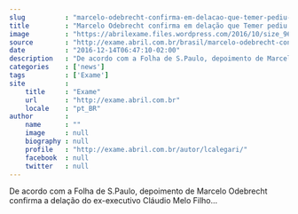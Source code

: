 ```yaml
---
slug          : "marcelo-odebrecht-confirma-em-delacao-que-temer-pediu-rs-10-mi"
title         : "Marcelo Odebrecht confirma em delação que Temer pediu R$ 10 mi"
image         : "https://abrilexame.files.wordpress.com/2016/10/size_960_16_9_303965634_1-515.jpg?quality=70&strip=all&w=960"
source        : "http://exame.abril.com.br/brasil/marcelo-odebrecht-confirma-r-10-milhoes-para-temer-em-delacao/"
date          : "2016-12-14T06:47:10-02:00"
description   : "De acordo com a Folha de S.Paulo, depoimento de Marcelo Odebrecht confirma a delação do ex-executivo Cláudio Melo Filho..."
categories    : ['news']
tags          : ['Exame']
site          :
    title     : "Exame"
    url       : "http://exame.abril.com.br"
    locale    : "pt_BR"
author        :
    name      : ""
    image     : null
    biography : null
    profile   : "http://exame.abril.com.br/autor/lcalegari/"
    facebook  : null
    twitter   : null
---
```


De acordo com a Folha de S.Paulo, depoimento de Marcelo Odebrecht confirma a delação do ex-executivo Cláudio Melo Filho...
